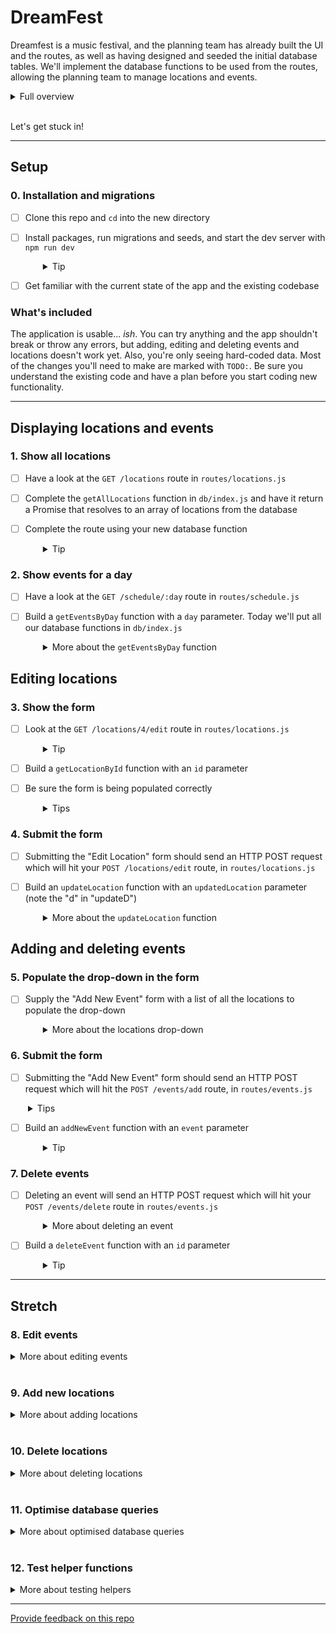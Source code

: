 # DreamFest

Dreamfest is a music festival, and the planning team has already built the UI and the routes, as well as having designed and seeded the initial database tables. We'll implement the database functions to be used from the routes, allowing the planning team to manage locations and events.

<details>
  <summary>Full overview</summary>

  You've just landed your first dev role and you're responsible for creating an app that manages DreamFest, a wholesome three day festival that offers attendees daily yoga and meditation, arts and crafts, healthy eateries, wellbeing workshops and sweet beats.

  Your app needs to give the festival organisers the ability to add **locations** and to add **events** at those locations. As plans change, they will also need to be able to add, edit and delete events.

  Fortunately, the team has already confirmed the venue and dates so they know how many locations they need. They have also confirmed some partners and bands so they can begin slotting them in when your app is ready. The current planning has been prepared as seed data for your database.

  The design team has worked up the UI and routes, but they haven't yet connected them to the database. That's where you come in. You'll implement the database functions to be used from the routes.
</details>
<br />

Let's get stuck in!

----

## Setup

### 0. Installation and migrations

- [ ] Clone this repo and `cd` into the new directory
- [ ] Install packages, run migrations and seeds, and start the dev server with `npm run dev`
  <details style="padding-left: 2em">
    <summary>Tip</summary>

    Commands might look like this:

    ```
    npm i
    npm run knex migrate:latest
    npm run knex seed:run
    npm run dev
    ```

    This will create and populate the database with the existing migrations and seeds, and start the server with `nodemon`.
  </details>

- [ ] Get familiar with the current state of the app and the existing codebase

### What's included

The application is usable... _ish_. You can try anything and the app shouldn't break or throw any errors, but adding, editing and deleting events and locations doesn't work yet. Also, you're only seeing hard-coded data. Most of the changes you'll need to make are marked with `TODO:`. Be sure you understand the existing code and have a plan before you start coding new functionality.

----

## Displaying locations and events

### 1. Show all locations

- [ ] Have a look at the `GET /locations` route in `routes/locations.js`
- [ ] Complete the `getAllLocations` function in `db/index.js` and have it return a Promise that resolves to an array of locations from the database
- [ ] Complete the route using your new database function
  <details style="padding-left: 2em">
    <summary>Tip</summary>
    
    Don't forget to put the `viewData` and `res.render` call in your callback once you have the locations from the database
  </details>

### 2. Show events for a day

- [ ] Have a look at the `GET /schedule/:day` route in `routes/schedule.js`
- [ ] Build a `getEventsByDay` function with a `day` parameter. Today we'll put all our database functions in `db/index.js`
  <details style="padding-left: 2em">
    <summary>More about the <code>getEventsByDay</code> function</summary>

  1. JOIN the `events` and `locations` tables WHERE `events.location_id = locations.id`
  2. Filter (`where`) the results for only events where the day matches. Remember to pass the `day` when you call your function!
  3. Note that the `events` and `locations` tables both have `name`, `description`, and `id` columns. How can you specify which one to use when? What is the shape of the data that the handlebars template is expecting? **Hint: look at the shape of the hard-coded sample data**

    If some data isn't displaying in the app, try using `console.log` to look at your data, so that you can compare it to the sample data
      
    * In particular, if you're sending the `day` property correctly, then the heading in the app should say "Events: Friday", "Events: Saturday" or "Events: Sunday". If it just says "Events:", take another look at your data!
  </details>

## Editing locations

### 3. Show the form

- [ ] Look at the `GET /locations/4/edit` route in `routes/locations.js`
  <details style="padding-left: 2em">
    <summary>Tip</summary>
    
    This route supplies the current data to the form, ready for the user to edit it.
  </details>

- [ ] Build a `getLocationById` function with an `id` parameter
- [ ] Be sure the form is being populated correctly
  <details style="padding-left: 2em">
    <summary>Tips</summary>

    * If it's not working, try the trouble-shooting strategies from section 2
    * Can `.first()` help you here? 
  </details>

### 4. Submit the form

- [ ] Submitting the "Edit Location" form should send an HTTP POST request which will hit your `POST /locations/edit` route, in `routes/locations.js`
- [ ] Build an `updateLocation` function with an `updatedLocation` parameter (note the "d" in "updateD")
  <details style="padding-left: 2em">
    <summary>More about the <code>updateLocation</code> function</summary>

    If you find yourself struggling with the `updatedLocation` (object) parameter, you might start by using `id`, `name` and `description` parameters instead.

    * UPDATE the `locations` table with the updated location details
    * Be sure `res.redirect('/locations')` is inside your `.then` function. This will take the user back to the main locations page instead of leaving them on the page with the edit form
  </details>

## Adding and deleting events

### 5. Populate the drop-down in the form

- [ ] Supply the "Add New Event" form with a list of all the locations to populate the drop-down
  <details style="padding-left: 2em">
    <summary>More about the locations drop-down</summary>
    
    Currently the options are hard-coded, but we want them to come from the database (the days of the week are hard-coded too, but we're not going to change those). The `GET /events/add/:day` route in `routes/events.js` needs to obtain the list of locations from the database, and supply them to the form. 
    
    You've already written a `getAllLocations` function, now use it in your route. 
    * Does your form need the location descriptions? Will it work if you include them anyway (so that you don't need to change your function)? 
    * Be sure `res.render('addEvent', viewData)` is inside your `.then` function
  </details>

### 6. Submit the form

- [ ] Submitting the "Add New Event" form should send an HTTP POST request which will hit the `POST /events/add` route, in `routes/events.js`
<details style="padding-left: 2em">
  <summary>Tips</summary>

  - You likely need to rename the `locationId` property of the body object to be `location_id` before passing it to the database
  - You may also want to ensure that `location_id` has a type of `Number` rather than `String`
</details>

- [ ] Build an `addNewEvent` function with an `event` parameter
  <details style="padding-left: 2em">
    <summary>Tip</summary>
  
    Be sure to redirect to the `/schedule/:day` route from inside your `.then` function.
  </details>

### 7. Delete events

- [ ] Deleting an event will send an HTTP POST request which will hit your `POST /events/delete` route in `routes/events.js`
  <details style="padding-left: 2em">
    <summary>More about deleting an event</summary>
    
    Within the site, you will find the delete button on the same page you edit an event

    * Note that the "Edit event" page is currently displaying hard-coded details in the form (you'll fix this in the next step), but to check if this page is correct at this stage, click "Edit event" on (for example) the "Cutest Puppy Awards" card, you should then find yourself at `/events/4/edit`, 4 being the id of the event (as seen in your seeds). 
    * The "Delete event" button should be able to delete "Cutest Puppy Awards" (id 4) even though the displayed details are for "Slushie Apocalypse I" as you will find it uses the id provided by the url, not the hardcoded data.
  </details>

- [ ] Build a `deleteEvent` function with an `id` parameter
  <details style="padding-left: 2em">
    <summary>Tip</summary>

    Be sure to redirect to the `/schedule/:day` route from inside your `.then` function.
  </details>

----

## Stretch

### 8. Edit events

<details>
  <summary>More about editing events</summary>

  **Show the form**

  1. Look at the `GET /events/:id/edit` route in `routes/events.js`. This route supplies the current data to the "Edit Event" form, ready for the user to edit it.
  2. Build a `getEventById` function with an `id` parameter. Use this in your route. 

  **Update the form**

  3. Like the "Add new event" form above, the "Edit event" form also needs a list of locations from the database. We can use `getAllLocations` for a third time, but this time we need to modify the data before we send it to the form, so that our data records which location is the current location for this event
      * Maybe you could use an array function here? 
  4. Make sure you call `getEventById` first, and then `getAllLocations`
      * You're managing three bits of data here: `days`, `event` and `locations`, how will you manage this data so that each function in the promise chain can see everything it needs to see?
      
  **Submit the form**

  5. Build an `updateEvent` function with an `updatedEvent` parameter
  6. Update `POST /events/edit` in `routes/events.js`
</details>
<br />

### 9. Add new locations

<details>
  <summary>More about adding locations</summary>

  You'll need to create new things in this step, but referring to existing features will help.

  **Show the form**

  1. In `views/showLocations.hbs`, create an "Add Location" link (similar to the "Add Event" link in `views/showDay.hbs`)
  2. Create a new `views/addLocation.hbs` form
      * Look at `views/editLocation.hbs` and `views/addEvent.hbs` for guidance
  3. Create a `GET /locations/add` route in `routes/locations.js` to render `views/addLocation.hbs`

  **Submit the form**

  4. Create `POST /locations/add` in `routes/locations.js`
  5. Build an `addNewLocation` function with a `locationInfo` parameter
    * Don't forget `res.redirect('/locations')`
</details>
<br />

### 10. Delete locations

<details>
  <summary>More about deleting locations</summary>

  You'll need to create new things in this step too, but referring to existing features will help.

  **Create link**

  1. Add a new "Delete" form and button to `views/editLocation.hbs` (see `views/editEvent.hbs`)
      * Pass the `id` as a hidden form field

  **Create route**

  2. Create a `POST /locations/delete` route in `routes/locations.js`
  3. Build a `deleteLocation` function with an `id` parameter
      * Remember your old friend `res.redirect('/locations')`
      * If you delete a location that has an event, what happens to the event? Why?
</details>
<br />

### 11. Optimise database queries

<details>
  <summary>More about optimised database queries</summary>

  With database queries, it's often most efficient to ask for only the data you need. Take a look at `getAllLocations`, and you might notice that selecting all fields will include the `description` data. But the description data for the full set of locations is only used by the `showLocations.hbs` view. Every other time we call `getAllLocations` the `description` is not used.
  
  Consider writing a separate db function (perhaps `getAllLocationsWithDesc`?) to request the complete data when needed, and updating `getAllLocations` to request only the necessary fields in all other cases.
</details>
<br />

### 12. Test helper functions

<details>
  <summary>More about testing helpers</summary>

  Some tests have been created in `helpers.test.js` but they haven't been written yet. They are just testing the functions exported from `helpers.js` so they should be pretty easy (as far as testing goes). Some of the functionality hasn't been implemented in the helper functions, so you'll need to do that too. Perhaps this is a good time to revisit test-driven development (write the tests before implementing the functionality in `helpers.js`). Remember red, green, refactor!
    * Note that the `validateDay` function will use a `days` parameter if one is supplied, or if not then it will use the hard-coded `eventDays` value (similar to `db = connection` that you've been using in your functions)
</details>

---
[Provide feedback on this repo](https://docs.google.com/forms/d/e/1FAIpQLSfw4FGdWkLwMLlUaNQ8FtP2CTJdGDUv6Xoxrh19zIrJSkvT4Q/viewform?usp=pp_url&entry.1958421517=dreamfest)
